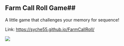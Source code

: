 ## Farm Call Roll Game##

A little game that challenges your memory for sequence!

Link: https://syche55.github.io/FarmCallRoll/

![](farmCallRoll.gif)
